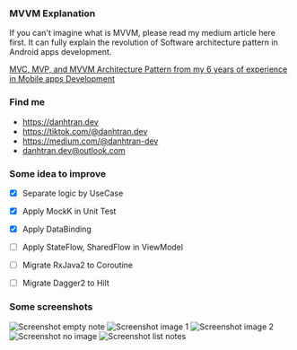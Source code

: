 ### MVVM Explanation

If you can't imagine what is MVVM, please read my medium article here first. It can fully explain the revolution of Software architecture pattern in Android apps development.

[MVC, MVP, and MVVM Architecture Pattern from my 6 years of experience in Mobile apps Development](https://danhtran-dev.medium.com/mvc-mvp-mvvm-from-my-6-years-of-experience-in-mobile-apps-development-784ce5b44049)

### Find me
- https://danhtran.dev
- https://tiktok.com/@danhtran.dev
- https://medium.com/@danhtran-dev
- danhtran.dev@outlook.com

### Some idea to improve
- [x] Separate logic by UseCase
- [x] Apply MockK in Unit Test
- [x] Apply DataBinding
- [ ] Apply StateFlow, SharedFlow in ViewModel
- [ ] Migrate RxJava2 to Coroutine
- [ ] Migrate Dagger2 to Hilt


### Some screenshots

![Screenshot empty note](https://github.com/danhtran-dev/android-base-mvvm/blob/master/images/screen-shot-empty.jpeg?raw=true) 
![Screenshot image 1](https://github.com/danhtran-dev/android-base-mvvm/blob/master/images/screen-shot-image-1.jpeg?raw=true)
![Screenshot image 2](https://github.com/danhtran-dev/android-base-mvvm/blob/master/images/screen-shot-image-2.jpeg?raw=true) 
![Screenshot no image](https://github.com/danhtran-dev/android-base-mvvm/blob/master/images/screen-shot-no-image.jpeg?raw=true) 
![Screenshot list notes](https://github.com/danhtran-dev/android-base-mvvm/blob/master/images/screen-shot-notes.jpeg?raw=true)